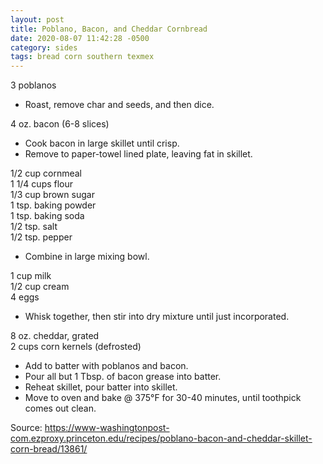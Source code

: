 ```yaml
---
layout: post
title: Poblano, Bacon, and Cheddar Cornbread
date: 2020-08-07 11:42:28 -0500
category: sides
tags: bread corn southern texmex
---
```

3 poblanos  

  * Roast, remove char and seeds, and then dice.

4 oz. bacon (6-8 slices)  

  * Cook bacon in large skillet until crisp.
  * Remove to paper-towel lined plate, leaving fat in skillet.

1/2 cup cornmeal  
1 1/4 cups flour  
1/3 cup brown sugar  
1 tsp. baking powder  
1 tsp. baking soda  
1/2 tsp. salt  
1/2 tsp. pepper  

  * Combine in large mixing bowl.

1 cup milk  
1/2 cup cream  
4 eggs  

  * Whisk together, then stir into dry mixture until just incorporated.

8 oz. cheddar, grated  
2 cups corn kernels (defrosted)  

  * Add to batter with poblanos and bacon.
  * Pour all but 1 Tbsp. of bacon grease into batter.
  * Reheat skillet, pour batter into skillet.
  * Move to oven and bake @ 375°F for 30-40 minutes, until toothpick comes out clean.

Source: <https://www-washingtonpost-com.ezproxy.princeton.edu/recipes/poblano-bacon-and-cheddar-skillet-corn-bread/13861/>
